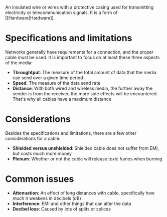 An insulated wire or wires with a protective casing used for transmitting electricity or telecommunication signals. It is a form of [[Hardware|Hardware]].

# Specifications and limitations
Networks generally have requirements for a connection, and the proper cable must be used. It is important to focus on at least these three aspects of the media:

- **Throughtput**: The measure of the total amount of data that the media can send over a given time period
- **Speed**: The measure of the data send rate
- **Distance**: With both wired and wireless media, the further away the sender is from the receiver, the more side effects will be encountered. That's why all cables have a maximum distance

# Considerations
Besides the specifications and limitations, there are a few other considerations for a cable:

- **Shielded versus unshielded**: Shielded cable does not suffer from EMI, but costs much more money
- **Plenum**: Whether or not the cable will release toxic fumes when burning

# Common issues
- **Attenuation**: An effect of long distances with cable, specifically how much it weakens in decibels (dB)
- **Interference**: EMI and other things that can alter the data
- **Decibel loss**: Caused by lots of splits or splices